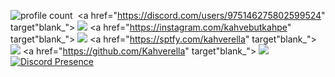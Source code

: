 ![profile count](https://komarev.com/ghpvc/?username=Adonciafx&color=dc143c)&nbsp;
<a href="https://discord.com/users/975146275802599524" target"blank_">
<img src="https://img.shields.io/badge/discord%20-111111.svg?&style=for-the-badge&logo=discord&logoColor=white"></a>
 <a href="https://instagram.com/kahvebutkahpe" target"blank_">
<img src="https://img.shields.io/badge/INSTAGRAM%20-111111.svg?&style=for-the-badge&logo=instagram&logoColor=white"></a>
  <a href="https://sptfy.com/kahverella" target"blank_">
<img src="https://img.shields.io/badge/Spotify%20-111111.svg?&style=for-the-badge&logo=spotify&logoColor=white"></a>
 <a href="https://github.com/Kahverella" target"blank_">
<img src="https://img.shields.io/badge/GitHub%20-111111.svg?&style=for-the-badge&logo=github&logoColor=white"></a>
<br>
[![Discord Presence](https://lanyard-profile-readme.vercel.app/api/972398070492987444?theme=dark&bg=06154a&animated=true&hideDiscrim=false&borderRadius=20px)](https://discord.com/users/972398070492987444)
<br>
